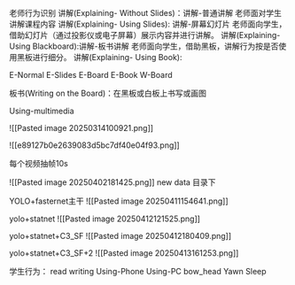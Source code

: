 老师行为识别
讲解(Explaining- Without Slides)：讲解-普通讲解 老师面对学生讲解课程内容
讲解(Explaining- Using Slides): 讲解-屏幕幻灯片 老师面向学生，借助幻灯片（通过投影仪或电子屏幕）展示内容并进行讲解。
讲解(Explaining- Using Blackboard):讲解-板书讲解 老师面向学生，借助黑板，讲解行为按是否使用黑板进行细分。
讲解(Explaining- Using Book):

E-Normal
E-Slides
E-Board
E-Book
W-Board

板书(Writing on the Board)：在黑板或白板上书写或画图

Using-multimedia 


![[Pasted image 20250314100921.png]]

![[e89127b0e2639083d5bc7df40e04f93.png]]

每个视频抽帧10s

![[Pasted image 20250402181425.png]]
new data 目录下


YOLO+fasternet主干
![[Pasted image 20250411154641.png]]

yolo+statnet
![[Pasted image 20250412121525.png]]

yolo+statnet+C3_SF
![[Pasted image 20250412180409.png]]

yolo+statnet+C3_SF+2
![[Pasted image 20250413161253.png]]




学生行为：
read
writing
Using-Phone
Using-PC
bow_head
Yawn
Sleep
